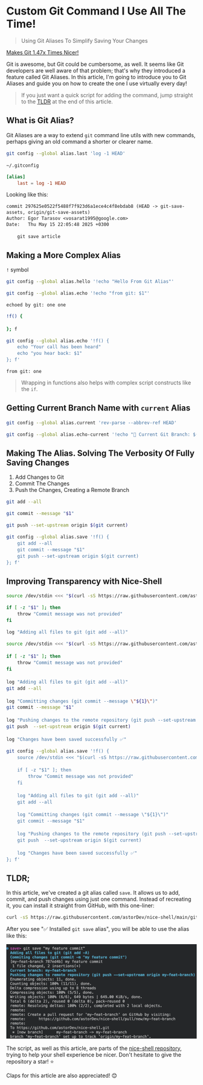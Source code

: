 # Custom Git Command I Use All The Time!

> Using Git Aliases To Simplify Saving Your Changes

[Makes Git 1.47x Times Nicer!](thumb.png)

Git is awesome, but Git could be cumbersome, as well. It seems like Git developers are well aware of that problem; that's why they introduced a feature called Git Aliases. In this article, I'm going to introduce you to Git Aliases and guide you on how to create the one I use virtually every day!

> If you just want a quick script for adding the command, jump straight to the [TLDR](#tldr) at the end of this article.

## What is Git Alias?

Git Aliases are a way to extend `git` command line utils with new commands, perhaps giving an old command a shorter or clearer name. 

```sh
git config --global alias.last 'log -1 HEAD'
```

`~/.gitconfig`

```toml
[alias]
	last = log -1 HEAD
```

Looking like this:

```text
commit 297625e0522f5488f7f923d6a1ece4c4f8ebdab8 (HEAD -> git-save-assets, origin/git-save-assets)
Author: Egor Tarasov <vosarat1995@google.com>
Date:   Thu May 15 22:05:48 2025 +0300

    git save article
```

## Making a More Complex Alias

`!` symbol

```sh
git config --global alias.hello '!echo "Hello From Git Alias"'
```

```sh
git config --global alias.echo '!echo "from git: $1"'
```

```text
echoed by git: one one
```

```sh
!f() {

}; f
```

```sh
git config --global alias.echo '!f() {
    echo "Your call has been heard"
    echo "you hear back: $1"
}; f'
```

```text
from git: one
```

> Wrapping in functions also helps with complex script constructs like the `if`.

## Getting Current Branch Name with `current` Alias

```sh
git config --global alias.current 'rev-parse --abbrev-ref HEAD'
```

```sh
git config --global alias.echo-current '!echo "📌 Current Git Branch: $(git current)"'
```

## Making The Alias. Solving The Verbosity Of Fully Saving Changes 

1. Add Changes to Git
2. Commit The Changes
3. Push the Changes, Creating a Remote Branch

```sh
git add --all
```

```sh
git commit --message "$1"
```

```sh
git push --set-upstream origin $(git current)
```

```sh
git config --global alias.save '!f() {
    git add --all
    git commit --message "$1"
    git push --set-upstream origin $(git current)
}; f'
```

## Improving Transparency with Nice-Shell

```sh
source /dev/stdin <<< "$(curl -sS https://raw.githubusercontent.com/astorDev/nice-shell/refs/heads/main/.sh)"
```

```sh
if [ -z "$1" ]; then
    throw "Commit message was not provided"
fi
```

```sh
log "Adding all files to git (git add --all)"
```

```sh
source /dev/stdin <<< "$(curl -sS https://raw.githubusercontent.com/astorDev/nice-shell/refs/heads/main/.sh)"

if [ -z "$1" ]; then
    throw "Commit message was not provided"
fi

log "Adding all files to git (git add --all)"
git add --all

log "Committing changes (git commit --message \"${1}\")"
git commit --message "$1"

log "Pushing changes to the remote repository (git push --set-upstream origin $(git current))"
git push  --set-upstream origin $(git current)

log "Changes have been saved successfully ✅" 
```

```sh
git config --global alias.save '!f() { 
    source /dev/stdin <<< "$(curl -sS https://raw.githubusercontent.com/astorDev/nice-shell/refs/heads/main/.sh)"

    if [ -z "$1" ]; then
        throw "Commit message was not provided"
    fi

    log "Adding all files to git (git add --all)"
    git add --all

    log "Committing changes (git commit --message \"${1}\")"
    git commit --message "$1"

    log "Pushing changes to the remote repository (git push --set-upstream origin $(git current))"
    git push  --set-upstream origin $(git current)

    log "Changes have been saved successfully ✅" 
}; f'
```

## TLDR;

In this article, we've created a git alias called `save`. It allows us to add, commit, and push changes using just one command. Instead of recreating it, you can install it straight from GitHub, with this one-liner:

```sh
curl -sS https://raw.githubusercontent.com/astorDev/nice-shell/main/git/save/install.sh | sh
```

After you see "✅ Installed `git save` alias", you will be able to use the alias like this:

![](demo.png)

The script, as well as this article, are parts of the [nice-shell repository](https://github.com/astorDev/nice-shell), trying to help your shell experience be nicer. Don't hesitate to give the repository a star! ⭐

Claps for this article are also appreciated! 😊
